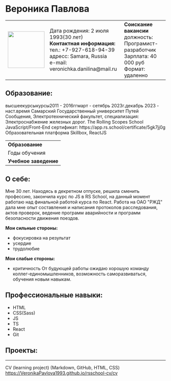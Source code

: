 # Вероника Павлова
<Html>
  <table><tr>
    <td><img src="//" width="115" heght=""125></td>
    <td>Дата рождения: 2 июля 1993(30 лет)
    <br><strong>Контактная информация:</strong>
    <br>тел.: +7-927-618-94-39
    <br>адресс: Samara, Russia
    <br>е-mail: veronichka.danilina@mail.ru
    </td>
    <td><strong>Соискание вакансии</strong>
    <br>должность: Програмист-разработчик
    <br>Зарплата: 40 000 руб
    <br> Формат: удаленно
    </td>
  </tr>
  </table>
</Html>

## Образование:
<Html>
  <table><tr>
    <td><strong>Образование</strong>
    <tr>высшее</tr>
    <tr>курсы</tr>
    <tr>курсы</tr>
    </td>
    <td>Годы обучения
    <tr>2011 - 2016гг</tr>
    <tr>март - сетябрь 2023г.</tr>
    <tr>декабрь 2023 - наст.время</tr>
    </td>
    <td><strong>Учебное заведение</strong>
    <tr> Самарский Государственный университет Путей Сообщения,
         Электротехнический факультет,
         специализация: Электроснабжение железных дорог.</tr>
    <tr> The Rolling Scopes School
         JavaScript/Front-End
         сертификат: https://app.rs.school/certificate/5gk7jj0g</tr>
    <tr> Образовательная платформа Skillbox,
         ReactJS<tr/>
    </td>
    </tr>
  </table>
</Html>

## О себе:
   Мне 30 лет. Находясь в декретном отпуске, решила сменить профессию, закончила курс по JS в RS School, на данный момент
работаю над финальной работой курса по React. 
   Работа на ОАО "РЖД" дала мне опыт составления и написания протоколов расследования, актов проверок, ведение программ 
аварийности и  программ безопасности движения поездов.

**Мои сильные стороны:**
 - фокусировка на результат
 - усердие
 - трудолюбие
 
**Мои слабые стороны:**
 - критичность
   От будующей работы ожидаю хорошую команду коллег-единомышленников, возможность саморазвиваться, обучения новым навыкам.
   
## Профессиональные навыки:
* HTML
* CSS(Sass)
* JS
* TS
* React
* Git

## Проекты:
___
CV (learning project) (Markdown, GitHub, HTML, CSS)
https://VeronikaPavlova1993.github.io/rsschool-cv/cv
